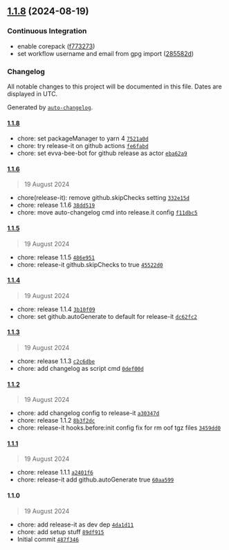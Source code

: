 

## [1.1.8](https://github.com/axi92/github-release-it-lifecycle-test/compare/1.1.6...1.1.8) (2024-08-19)


### Continuous Integration

* enable corepack ([f773273](https://github.com/axi92/github-release-it-lifecycle-test/commit/f7732733ba8a383b46be1b36f61457fa927de6c6))
* set workflow username and email from gpg import  ([285582d](https://github.com/axi92/github-release-it-lifecycle-test/commit/285582d4c412ac3024e8905231288a3b99952cc3))

### Changelog

All notable changes to this project will be documented in this file. Dates are displayed in UTC.

Generated by [`auto-changelog`](https://github.com/CookPete/auto-changelog).

#### [1.1.8](https://github.com/axi92/github-release-it-lifecycle-test/compare/1.1.6...1.1.8)

- chore: set packageManager to yarn 4 [`7521a0d`](https://github.com/axi92/github-release-it-lifecycle-test/commit/7521a0d2221d7712cbc878ec1afa3747b161d40b)
- chore: try release-it on github actions [`fe6fabd`](https://github.com/axi92/github-release-it-lifecycle-test/commit/fe6fabd487095af89f7e0c9e4d5cf53864a1a1f5)
- chore:  set evva-bee-bot for github release as actor [`eba62a9`](https://github.com/axi92/github-release-it-lifecycle-test/commit/eba62a996deaf84942b2d990366ec108127f3621)

#### [1.1.6](https://github.com/axi92/github-release-it-lifecycle-test/compare/1.1.5...1.1.6)

> 19 August 2024

- chore(release-it): remove github.skipChecks setting [`332e15d`](https://github.com/axi92/github-release-it-lifecycle-test/commit/332e15d2126b3f5da35369c773b4d6ee35d21a6d)
- chore: release 1.1.6 [`38dd519`](https://github.com/axi92/github-release-it-lifecycle-test/commit/38dd519d487cd9951630d552e85de65497a57bd1)
- chore: move auto-changelog cmd into release.it config [`f11dbc5`](https://github.com/axi92/github-release-it-lifecycle-test/commit/f11dbc590e9db826b9ffdf3bab68066a655fe2a6)

#### [1.1.5](https://github.com/axi92/github-release-it-lifecycle-test/compare/1.1.4...1.1.5)

> 19 August 2024

- chore: release 1.1.5 [`486e951`](https://github.com/axi92/github-release-it-lifecycle-test/commit/486e9515b09ab002a71eaf4c9657a5c97b3abfa1)
- chore: release-it github.skipChecks to true [`45522d0`](https://github.com/axi92/github-release-it-lifecycle-test/commit/45522d0c9ae9d245fd7fda9ef7ee3c9ccfbb6ff8)

#### [1.1.4](https://github.com/axi92/github-release-it-lifecycle-test/compare/1.1.3...1.1.4)

> 19 August 2024

- chore: release 1.1.4 [`3b10f09`](https://github.com/axi92/github-release-it-lifecycle-test/commit/3b10f09a0def30f445a18db0fef2eb029697aa48)
- chore: set github.autoGenerate to default for release-it [`dc62fc2`](https://github.com/axi92/github-release-it-lifecycle-test/commit/dc62fc248d7211dbc053bf2ebb92c2044d7b1fa2)

#### [1.1.3](https://github.com/axi92/github-release-it-lifecycle-test/compare/1.1.2...1.1.3)

> 19 August 2024

- chore: release 1.1.3 [`c2c6dbe`](https://github.com/axi92/github-release-it-lifecycle-test/commit/c2c6dbe98c45196c668ddb8d62f36f46b16b1e91)
- chore: add changelog as script cmd [`0def00d`](https://github.com/axi92/github-release-it-lifecycle-test/commit/0def00dc1e9a4d3c11de1852acb4692e561cecf6)

#### [1.1.2](https://github.com/axi92/github-release-it-lifecycle-test/compare/1.1.1...1.1.2)

> 19 August 2024

- chore: add changelog config to release-it [`a30347d`](https://github.com/axi92/github-release-it-lifecycle-test/commit/a30347dac23588452652b14f5c26b130e1b82e33)
- chore: release 1.1.2 [`8b3f2dc`](https://github.com/axi92/github-release-it-lifecycle-test/commit/8b3f2dcc0249033647a51d6b9edab808141ceb7f)
- chore: release-it hooks.before:init config fix for rm oof tgz files [`3459dd0`](https://github.com/axi92/github-release-it-lifecycle-test/commit/3459dd07a9f5f7a0f282e94452403b0b82c9519c)

#### [1.1.1](https://github.com/axi92/github-release-it-lifecycle-test/compare/1.1.0...1.1.1)

> 19 August 2024

- chore: release 1.1.1 [`a2401f6`](https://github.com/axi92/github-release-it-lifecycle-test/commit/a2401f63b091b96ec4be8b38c65af1af1802cfae)
- chore: release-it add github.autoGenerate true [`60aa599`](https://github.com/axi92/github-release-it-lifecycle-test/commit/60aa599dd2959223efd829319a1d4b7191a493bf)

#### 1.1.0

> 19 August 2024

- chore: add release-it as dev dep [`4da1d11`](https://github.com/axi92/github-release-it-lifecycle-test/commit/4da1d1129724d92cda6a58e4d7975163b7854c15)
- chore: add setup stuff [`89df915`](https://github.com/axi92/github-release-it-lifecycle-test/commit/89df9156c379b851fe3e97777dc67a1fe65c1897)
- Initial commit [`487f346`](https://github.com/axi92/github-release-it-lifecycle-test/commit/487f34640a74bca459ad6f7f82de99a51ac00aa7)
